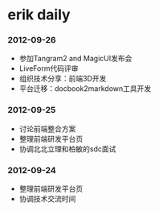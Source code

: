 erik daily
==============


### 2012-09-26 ###

+ 参加Tangram2 and MagicUI发布会
+ LiveForm代码评审
+ 组织技术分享：前端3D开发
+ 平台迁移：docbook2markdown工具开发

### 2012-09-25 ###

+ 讨论前端整合方案
+ 整理前端研发平台页
+ 协调北北立理和柏敏的sdc面试

### 2012-09-24 ###

+ 整理前端研发平台页
+ 协调技术交流时间
